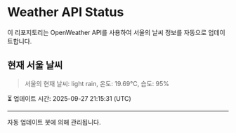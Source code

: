 
# Weather API Status

이 리포지토리는 OpenWeather API를 사용하여 서울의 날씨 정보를 자동으로 업데이트합니다.

## 현재 서울 날씨
> 서울의 현재 날씨: light rain, 온도: 19.69°C, 습도: 95%

⏳ 업데이트 시간: 2025-09-27 21:15:31 (UTC)

---
자동 업데이트 봇에 의해 관리됩니다.

